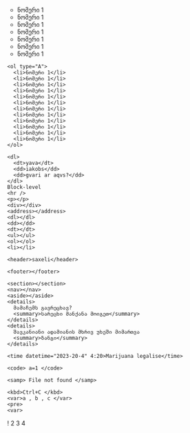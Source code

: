 <!DOCTYPE html>
<html lang="en">
  <head>
    <meta charset="UTF-8" />
    <meta name="viewport" content="width=device-width, initial-scale=1.0" />
    <title>Document</title>
  </head>
  <body>
    <ul style="list-style-type: circle">
      <li>ნომერი 1</li>
      <li>ნომერი 1</li>
      <li>ნომერი 1</li>
      <li>ნომერი 1</li>
      <li>ნომერი 1</li>
      <li>ნომერი 1</li>
      <li>ნომერი 1</li>
    </ul>

    <ol type="A">
      <li>ნომერი 1</li>
      <li>ნომერი 1</li>
      <li>ნომერი 1</li>
      <li>ნომერი 1</li>
      <li>ნომერი 1</li>
      <li>ნომერი 1</li>
      <li>ნომერი 1</li>
      <li>ნომერი 1</li>
      <li>ნომერი 1</li>
      <li>ნომერი 1</li>
      <li>ნომერი 1</li>
      <li>ნომერი 1</li>
    </ol>

    <dl>
      <dt>yava</dt>
      <dd>iakobs</dd>
      <dd>gvari ar aqvs?</dd>
    </dl>
    Block-level
    <hr />
    <p></p>
    <div></div>
    <address></address>
    <dl></dl>
    <dd></dd>
    <dt></dt>
    <ul></ul>
    <ol></ol>
    <li></li>

    <header>saxeli</header>

    <footer></footer>

    <section></section>
    <nav></nav>
    <aside></aside>
    <details>
      მამაჩემს გავრეცხავ?
      <summary>სარეცხი მანქანა მოიგეთ</summary>
    </details>
    <details>
      შავკანიანი ადამიანის მხრივ უხეში მიმართვა
      <summary>ზანგი</summary>
    </details>

    <time datetime="2023-20-4" 4:20>Marijuana legalise</time>

    <code> a=1 </code>

    <samp> File not found </samp>

    <kbd>Ctrl+C </kbd>
    <var>a , b , c </var>
    <pre>
    <var>
! 2 3 4
    </var>
</pre>
  </body>
</html>
